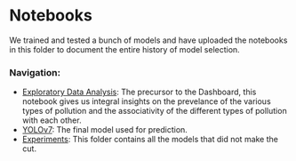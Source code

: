 # Notebooks

We trained and tested a bunch of models and have uploaded the notebooks in this folder to document the entire history of model selection. 

### Navigation:

- [Exploratory Data Analysis](/notebooks/smartathon-eda.ipynb): The precursor to the Dashboard, this notebook gives us integral insights on
the prevelance of the various types of pollution and the associativity of the different types of pollution with each other.
- [YOLOv7](/notebooks/YOLOv7_Smartathon.ipynb): The final model used for prediction.
- [Experiments](/notebooks/experiments/): This folder contains all the models that did not make the cut.
